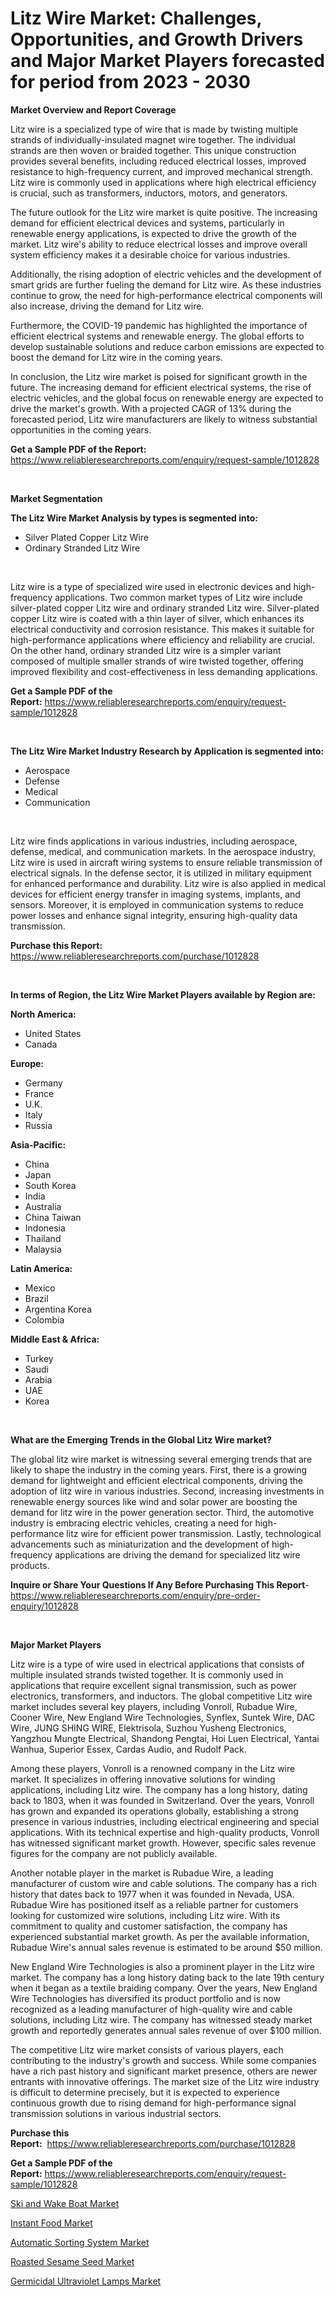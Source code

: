 <p><h1>Litz Wire Market: Challenges, Opportunities, and Growth Drivers and Major Market Players forecasted for period from 2023 - 2030</h1></p><p><strong>Market Overview and Report Coverage</strong></p>
<p><p>Litz wire is a specialized type of wire that is made by twisting multiple strands of individually-insulated magnet wire together. The individual strands are then woven or braided together. This unique construction provides several benefits, including reduced electrical losses, improved resistance to high-frequency current, and improved mechanical strength. Litz wire is commonly used in applications where high electrical efficiency is crucial, such as transformers, inductors, motors, and generators.</p><p>The future outlook for the Litz wire market is quite positive. The increasing demand for efficient electrical devices and systems, particularly in renewable energy applications, is expected to drive the growth of the market. Litz wire's ability to reduce electrical losses and improve overall system efficiency makes it a desirable choice for various industries.</p><p>Additionally, the rising adoption of electric vehicles and the development of smart grids are further fueling the demand for Litz wire. As these industries continue to grow, the need for high-performance electrical components will also increase, driving the demand for Litz wire.</p><p>Furthermore, the COVID-19 pandemic has highlighted the importance of efficient electrical systems and renewable energy. The global efforts to develop sustainable solutions and reduce carbon emissions are expected to boost the demand for Litz wire in the coming years.</p><p>In conclusion, the Litz wire market is poised for significant growth in the future. The increasing demand for efficient electrical systems, the rise of electric vehicles, and the global focus on renewable energy are expected to drive the market's growth. With a projected CAGR of 13% during the forecasted period, Litz wire manufacturers are likely to witness substantial opportunities in the coming years.</p></p>
<p><strong>Get a Sample PDF of the Report:</strong> <a href="https://www.reliableresearchreports.com/enquiry/request-sample/1012828">https://www.reliableresearchreports.com/enquiry/request-sample/1012828</a></p>
<p>&nbsp;</p>
<p><strong>Market Segmentation</strong></p>
<p><strong>The Litz Wire Market Analysis by types is segmented into:</strong></p>
<p><ul><li>Silver Plated Copper Litz Wire</li><li>Ordinary Stranded Litz Wire</li></ul></p>
<p>&nbsp;</p>
<p><p>Litz wire is a type of specialized wire used in electronic devices and high-frequency applications. Two common market types of Litz wire include silver-plated copper Litz wire and ordinary stranded Litz wire. Silver-plated copper Litz wire is coated with a thin layer of silver, which enhances its electrical conductivity and corrosion resistance. This makes it suitable for high-performance applications where efficiency and reliability are crucial. On the other hand, ordinary stranded Litz wire is a simpler variant composed of multiple smaller strands of wire twisted together, offering improved flexibility and cost-effectiveness in less demanding applications.</p></p>
<p><strong>Get a Sample PDF of the Report:</strong>&nbsp;<a href="https://www.reliableresearchreports.com/enquiry/request-sample/1012828">https://www.reliableresearchreports.com/enquiry/request-sample/1012828</a></p>
<p>&nbsp;</p>
<p><strong>The Litz Wire Market Industry Research by Application is segmented into:</strong></p>
<p><ul><li>Aerospace</li><li>Defense</li><li>Medical</li><li>Communication</li></ul></p>
<p>&nbsp;</p>
<p><p>Litz wire finds applications in various industries, including aerospace, defense, medical, and communication markets. In the aerospace industry, Litz wire is used in aircraft wiring systems to ensure reliable transmission of electrical signals. In the defense sector, it is utilized in military equipment for enhanced performance and durability. Litz wire is also applied in medical devices for efficient energy transfer in imaging systems, implants, and sensors. Moreover, it is employed in communication systems to reduce power losses and enhance signal integrity, ensuring high-quality data transmission.</p></p>
<p><strong>Purchase this Report:</strong>&nbsp; <a href="https://www.reliableresearchreports.com/purchase/1012828">https://www.reliableresearchreports.com/purchase/1012828</a></p>
<p>&nbsp;</p>
<p><strong>In terms of Region, the Litz Wire Market Players available by Region are:</strong></p>
<p>
    <p> <strong> North America: </strong>
        <ul>
            <li>United States</li>
            <li>Canada</li>
        </ul>
        </p> 
    <p> <strong> Europe: </strong>
        <ul>
            <li>Germany</li>
            <li>France</li>
            <li>U.K.</li>
            <li>Italy</li>
            <li>Russia</li>
        </ul>
        </p> 
    <p> <strong> Asia-Pacific: </strong>
        <ul>
            <li>China</li>
            <li>Japan</li>
            <li>South Korea</li>
            <li>India</li>
            <li>Australia</li>
            <li>China Taiwan</li>
            <li>Indonesia</li>
            <li>Thailand</li>
            <li>Malaysia</li>
        </ul>
        </p> 
    <p> <strong> Latin America: </strong>
        <ul>
            <li>Mexico</li>
            <li>Brazil</li>
            <li>Argentina Korea</li>
            <li>Colombia</li>
        </ul>
        </p> 
    <p> <strong> Middle East & Africa: </strong>
        <ul>
            <li>Turkey</li>
            <li>Saudi</li>
            <li>Arabia</li>
            <li>UAE</li>
            <li>Korea</li>
        </ul>
    </p>
    </p>
<p>&nbsp;</p>
<p><strong>What are the Emerging Trends in the Global Litz Wire market?</strong></p>
<p><p>The global litz wire market is witnessing several emerging trends that are likely to shape the industry in the coming years. First, there is a growing demand for lightweight and efficient electrical components, driving the adoption of litz wire in various industries. Second, increasing investments in renewable energy sources like wind and solar power are boosting the demand for litz wire in the power generation sector. Third, the automotive industry is embracing electric vehicles, creating a need for high-performance litz wire for efficient power transmission. Lastly, technological advancements such as miniaturization and the development of high-frequency applications are driving the demand for specialized litz wire products.</p></p>
<p><strong>Inquire or Share Your Questions If Any Before Purchasing This Report</strong>- <a href="https://www.reliableresearchreports.com/enquiry/pre-order-enquiry/1012828">https://www.reliableresearchreports.com/enquiry/pre-order-enquiry/1012828</a></p>
<p>&nbsp;</p>
<p><strong>Major Market Players</strong></p>
<p><p>Litz wire is a type of wire used in electrical applications that consists of multiple insulated strands twisted together. It is commonly used in applications that require excellent signal transmission, such as power electronics, transformers, and inductors. The global competitive Litz wire market includes several key players, including Vonroll, Rubadue Wire, Cooner Wire, New England Wire Technologies, Synflex, Suntek Wire, DAC Wire, JUNG SHING WIRE, Elektrisola, Suzhou Yusheng Electronics, Yangzhou Mungte Electrical, Shandong Pengtai, Hoi Luen Electrical, Yantai Wanhua, Superior Essex, Cardas Audio, and Rudolf Pack.</p><p>Among these players, Vonroll is a renowned company in the Litz wire market. It specializes in offering innovative solutions for winding applications, including Litz wire. The company has a long history, dating back to 1803, when it was founded in Switzerland. Over the years, Vonroll has grown and expanded its operations globally, establishing a strong presence in various industries, including electrical engineering and special applications. With its technical expertise and high-quality products, Vonroll has witnessed significant market growth. However, specific sales revenue figures for the company are not publicly available.</p><p>Another notable player in the market is Rubadue Wire, a leading manufacturer of custom wire and cable solutions. The company has a rich history that dates back to 1977 when it was founded in Nevada, USA. Rubadue Wire has positioned itself as a reliable partner for customers looking for customized wire solutions, including Litz wire. With its commitment to quality and customer satisfaction, the company has experienced substantial market growth. As per the available information, Rubadue Wire's annual sales revenue is estimated to be around $50 million.</p><p>New England Wire Technologies is also a prominent player in the Litz wire market. The company has a long history dating back to the late 19th century when it began as a textile braiding company. Over the years, New England Wire Technologies has diversified its product portfolio and is now recognized as a leading manufacturer of high-quality wire and cable solutions, including Litz wire. The company has witnessed steady market growth and reportedly generates annual sales revenue of over $100 million.</p><p>The competitive Litz wire market consists of various players, each contributing to the industry's growth and success. While some companies have a rich past history and significant market presence, others are newer entrants with innovative offerings. The market size of the Litz wire industry is difficult to determine precisely, but it is expected to experience continuous growth due to rising demand for high-performance signal transmission solutions in various industrial sectors.</p></p>
<p><strong>Purchase this Report:</strong>&nbsp;&nbsp;<a href="https://www.reliableresearchreports.com/purchase/1012828">https://www.reliableresearchreports.com/purchase/1012828</a></p>
<p></p>
<p><strong>Get a Sample PDF of the Report:</strong>&nbsp;<a href="https://www.reliableresearchreports.com/enquiry/request-sample/1012828">https://www.reliableresearchreports.com/enquiry/request-sample/1012828</a></p>
<p><p><a href="https://medium.com/@walterstanley64/decoding-ski-and-wake-boat-market-metrics-market-share-trends-and-growth-patterns-328267233063">Ski and Wake Boat Market</a></p><p><a href="https://medium.com/@cletaturner879789/instant-food-market-competitive-analysis-market-trends-and-forecast-to-2030-18f95dd929a1">Instant Food Market</a></p><p><a href="https://medium.com/@donaldortega4f/automatic-sorting-system-nbsp-market-focuses-on-market-share-size-and-projected-forecast-till-2030-c5d9b4f59913">Automatic Sorting System Market</a></p><p><a href="https://medium.com/@lulukerluke/roasted-sesame-seed-market-size-market-outlook-and-market-forecast-2023-to-2030-924c02e25361">Roasted Sesame Seed Market</a></p><p><a href="https://medium.com/@aniket.reportprime23/germicidal-ultraviolet-lamps-market-share-evolution-and-market-growth-trends-2023-2030-30403f08769c">Germicidal Ultraviolet Lamps Market</a></p></p>